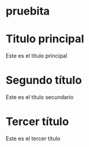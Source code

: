 # pruebita
# Titulo principal
Este es el título principal
# Segundo título
Este es el título secundario
# Tercer título
Este es el tercer título
